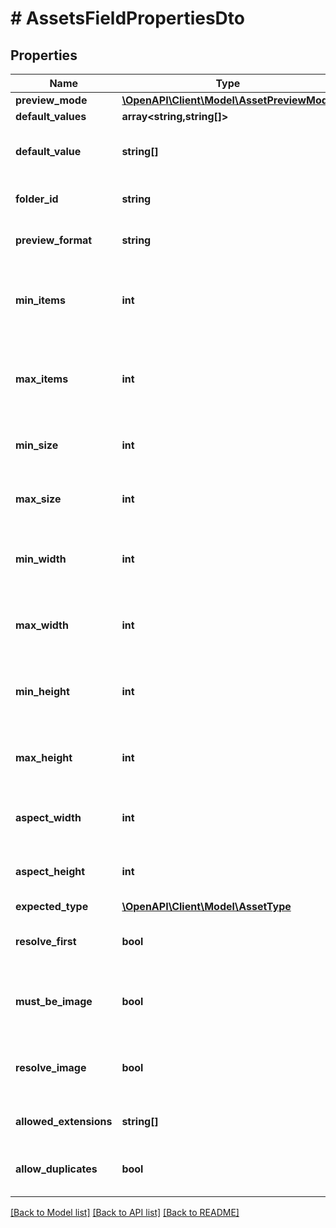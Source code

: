 # # AssetsFieldPropertiesDto

## Properties

Name | Type | Description | Notes
------------ | ------------- | ------------- | -------------
**preview_mode** | [**\OpenAPI\Client\Model\AssetPreviewMode**](AssetPreviewMode.md) |  | [optional]
**default_values** | **array<string,string[]>** |  | [optional]
**default_value** | **string[]** | The default value as a list of asset ids. | [optional]
**folder_id** | **string** | The initial id to the folder. | [optional]
**preview_format** | **string** | The preview format. | [optional]
**min_items** | **int** | The minimum allowed items for the field value. | [optional]
**max_items** | **int** | The maximum allowed items for the field value. | [optional]
**min_size** | **int** | The minimum file size in bytes. | [optional]
**max_size** | **int** | The maximum file size in bytes. | [optional]
**min_width** | **int** | The minimum image width in pixels. | [optional]
**max_width** | **int** | The maximum image width in pixels. | [optional]
**min_height** | **int** | The minimum image height in pixels. | [optional]
**max_height** | **int** | The maximum image height in pixels. | [optional]
**aspect_width** | **int** | The image aspect width in pixels. | [optional]
**aspect_height** | **int** | The image aspect height in pixels. | [optional]
**expected_type** | [**\OpenAPI\Client\Model\AssetType**](AssetType.md) |  | [optional]
**resolve_first** | **bool** | True to resolve first asset in the content list. | [optional]
**must_be_image** | **bool** | True to resolve first image in the content list. | [optional]
**resolve_image** | **bool** | True to resolve first image in the content list. | [optional]
**allowed_extensions** | **string[]** | The allowed file extensions. | [optional]
**allow_duplicates** | **bool** | True, if duplicate values are allowed. | [optional]

[[Back to Model list]](../../README.md#models) [[Back to API list]](../../README.md#endpoints) [[Back to README]](../../README.md)

